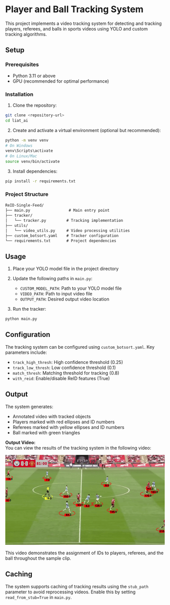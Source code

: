 # Player and Ball Tracking System

This project implements a video tracking system for detecting and tracking players, referees, and balls in sports videos using YOLO and custom tracking algorithms.

## Setup

### Prerequisites
- Python 3.11 or above
- GPU (recommended for optimal performance)

### Installation

1. Clone the repository:
```bash
git clone <repository-url>
cd liat_ai
```

2. Create and activate a virtual environment (optional but recommended):
```bash
python -m venv venv
# On Windows
venv\Scripts\activate
# On Linux/Mac
source venv/bin/activate
```

3. Install dependencies:
```bash
pip install -r requirements.txt
```

### Project Structure
```
ReID-Single-Feed/
├── main.py                 # Main entry point
├── tracker/
│   └── tracker.py         # Tracking implementation
├── utils/
│   └── video_utils.py     # Video processing utilities
├── custom_botsort.yaml    # Tracker configuration
└── requirements.txt       # Project dependencies
```

## Usage

1. Place your YOLO model file in the project directory
2. Update the following paths in `main.py`:
   - `CUSTOM_MODEL_PATH`: Path to your YOLO model file
   - `VIDEO_PATH`: Path to input video file
   - `OUTPUT_PATH`: Desired output video location

3. Run the tracker:
```bash
python main.py
```

## Configuration

The tracking system can be configured using `custom_botsort.yaml`. Key parameters include:
- `track_high_thresh`: High confidence threshold (0.25)
- `track_low_thresh`: Low confidence threshold (0.1)
- `match_thresh`: Matching threshold for tracking (0.8)
- `with_reid`: Enable/disable ReID features (True)

## Output

The system generates:
- Annotated video with tracked objects
- Players marked with red ellipses and ID numbers
- Referees marked with yellow ellipses and ID numbers
- Ball marked with green triangles

**Output Video:**  
You can view the results of the tracking system in the following video:

[![Demonstration of Re-ID Failure](output_video/output_tracked_video.gif)](output_video/output_tracked_video.mp4)

This video demonstrates the assignment of IDs to players, referees, and the ball throughout the sample clip.

## Caching

The system supports caching of tracking results using the `stub_path` parameter to avoid reprocessing videos. Enable this by setting `read_from_stub=True` in `main.py`.
